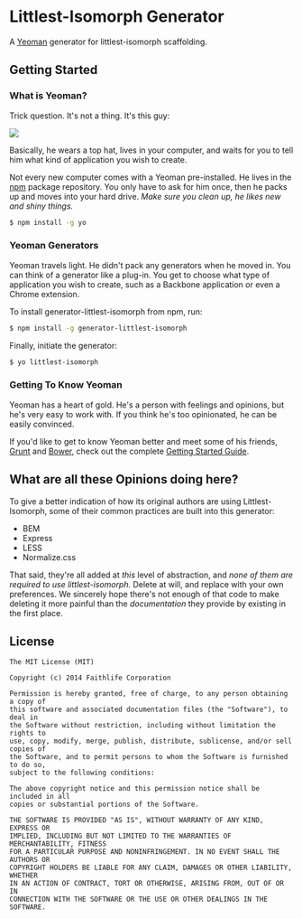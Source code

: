 # Littlest-Isomorph Generator

A [Yeoman](http://yeoman.io) generator for littlest-isomorph scaffolding.

## Getting Started

### What is Yeoman?

Trick question. It's not a thing. It's this guy:

![](http://i.imgur.com/JHaAlBJ.png)

Basically, he wears a top hat, lives in your computer, and waits for you to tell him what kind of application you wish to create.

Not every new computer comes with a Yeoman pre-installed. He lives in the [npm](https://npmjs.org) package repository. You only have to ask for him once, then he packs up and moves into your hard drive. *Make sure you clean up, he likes new and shiny things.*

```bash
$ npm install -g yo
```

### Yeoman Generators

Yeoman travels light. He didn't pack any generators when he moved in. You can think of a generator like a plug-in. You get to choose what type of application you wish to create, such as a Backbone application or even a Chrome extension.

To install generator-littlest-isomorph from npm, run:

```bash
$ npm install -g generator-littlest-isomorph
```

Finally, initiate the generator:

```bash
$ yo littlest-isomorph
```

### Getting To Know Yeoman

Yeoman has a heart of gold. He's a person with feelings and opinions, but he's very easy to work with. If you think he's too opinionated, he can be easily convinced.

If you'd like to get to know Yeoman better and meet some of his friends, [Grunt](http://gruntjs.com) and [Bower](http://bower.io), check out the complete [Getting Started Guide](https://github.com/yeoman/yeoman/wiki/Getting-Started).

## What are all these Opinions doing here?

To give a better indication of how its original authors are using
Littlest-Isomorph, some of their common practices are built into this generator:

- BEM
- Express
- LESS
- Normalize.css

That said, they're all added at _this_ level of abstraction, and _none of them
are required to use littlest-isomorph._ Delete at will, and replace with your
own preferences. We sincerely hope there's not enough of that code to make
deleting it more painful than the _documentation_ they provide by existing in
the first place.

## License

```
The MIT License (MIT)

Copyright (c) 2014 Faithlife Corporation

Permission is hereby granted, free of charge, to any person obtaining a copy of
this software and associated documentation files (the "Software"), to deal in
the Software without restriction, including without limitation the rights to
use, copy, modify, merge, publish, distribute, sublicense, and/or sell copies of
the Software, and to permit persons to whom the Software is furnished to do so,
subject to the following conditions:

The above copyright notice and this permission notice shall be included in all
copies or substantial portions of the Software.

THE SOFTWARE IS PROVIDED "AS IS", WITHOUT WARRANTY OF ANY KIND, EXPRESS OR
IMPLIED, INCLUDING BUT NOT LIMITED TO THE WARRANTIES OF MERCHANTABILITY, FITNESS
FOR A PARTICULAR PURPOSE AND NONINFRINGEMENT. IN NO EVENT SHALL THE AUTHORS OR
COPYRIGHT HOLDERS BE LIABLE FOR ANY CLAIM, DAMAGES OR OTHER LIABILITY, WHETHER
IN AN ACTION OF CONTRACT, TORT OR OTHERWISE, ARISING FROM, OUT OF OR IN
CONNECTION WITH THE SOFTWARE OR THE USE OR OTHER DEALINGS IN THE SOFTWARE.
```
